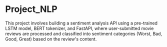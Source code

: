 # Project_NLP
This project involves building a sentiment analysis API using a pre-trained LSTM model, BERT tokenizer, and FastAPI, where user-submitted movie reviews are processed and classified into sentiment categories (Worst, Bad, Good, Great) based on the review's content.
